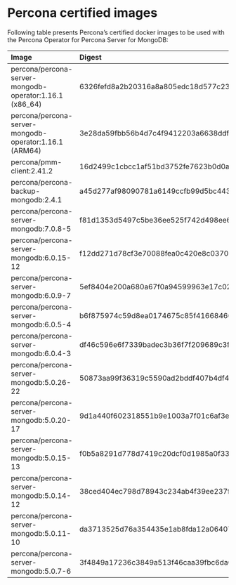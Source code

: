 # Percona certified images

Following table presents Percona’s certified docker images to be used with the
Percona Operator for Percona Server for MongoDB:

| Image                                                  | Digest                                                           |
|:-------------------------------------------------------|:-----------------------------------------------------------------|
| percona/percona-server-mongodb-operator:1.16.1 (x86_64)| 6326fefd8a2b20316a8a805edc18d577c23e9472046bee82e42e51fbb00efc91 |
| percona/percona-server-mongodb-operator:1.16.1 (ARM64) | 3e28da59fbb56b4d7c4f9412203a6638ddf1d7439dcbe84ee71a4dc3bde697d2 |
| percona/pmm-client:2.41.2                              | 16d2499c1cbcc1af51bd3752fe7623b0d0a319ee128b12d41cadf8080d1ce56b |
| percona/percona-backup-mongodb:2.4.1                   | a45d277af98090781a6149ccfb99d5bc4431ec53ba3b36ea644332851412a17e |
| percona/percona-server-mongodb:7.0.8-5                 | f81d1353d5497c5be36ee525f742d498ee6e1df9aba9502660c50f0fc98743b6 |
| percona/percona-server-mongodb:6.0.15-12               | f12dd271d78cf3e70088fea0c420e8c03703457d8a5959b645053546bff94dea |
| percona/percona-server-mongodb:6.0.9-7                 | 5ef8404e200a680a67f0a94599963e17c029ebe5e0045b60b45062bba127c505 |
| percona/percona-server-mongodb:6.0.5-4                 | b6f875974c59d8ea0174675c85f41668460233784cbf2cbe7ce5eca212ac5f6a |
| percona/percona-server-mongodb:6.0.4-3                 | df46c596e6f7339badec3b36f7f209689c3f31e5391ef714be0701deef555570 |
| percona/percona-server-mongodb:5.0.26-22               | 50873aa99f36319c5590ad2bddf407b4df44728bee86025ccae1bfed9329a0d1 |
| percona/percona-server-mongodb:5.0.20-17               | 9d1a440f602318551b9e1003a7f01c6af3e6b3f6a633eed37ed2ad6e7d176b9d |
| percona/percona-server-mongodb:5.0.15-13               | f0b5a8291d778d7419c20dcf0d1985a0f33770d05e94dba41db8f071957e9929 |
| percona/percona-server-mongodb:5.0.14-12               | 38ced404ec798d78943c234ab4f39ee237f3013095a5cd581978cfdf0fbce2f9 |
| percona/percona-server-mongodb:5.0.11-10               | da3713525d76a354435e1ab8fda12a06407e7eca8b8e72b9ac0163a34c8eb735 |
| percona/percona-server-mongodb:5.0.7-6                 | 3f4849a17236c3849a513f46caa39fbc6da0414f98d27e080fbe0496fa9e86a2 |

